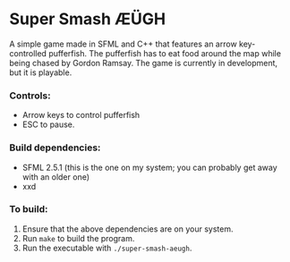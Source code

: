 # Super Smash ÆÜGH
A simple game made in SFML and C++ that features an arrow key-controlled pufferfish. The pufferfish has to eat food around the map while being chased by Gordon Ramsay. The game is currently in development, but it is playable.

### Controls:
* Arrow keys to control pufferfish
* ESC to pause.

### Build dependencies:
* SFML 2.5.1 (this is the one on my system; you can probably get away with an older one)
* xxd

### To build:
1. Ensure that the above dependencies are on your system.
2. Run `make` to build the program.
3. Run the executable with `./super-smash-aeugh`.
